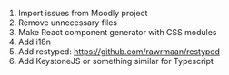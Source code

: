 1. Import issues from Moodly project
1. Remove unnecessary files
1. Make React component generator with CSS modules
1. Add i18n
1. Add restyped: https://github.com/rawrmaan/restyped
1. Add KeystoneJS or something similar for Typescript

